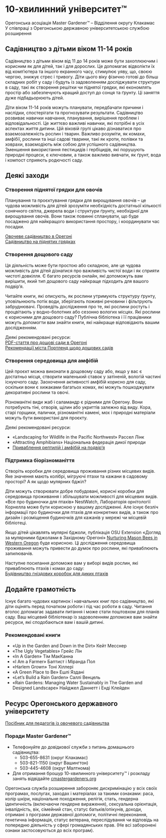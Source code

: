 # 10-хвилинний університет™  
Орегонська асоціація Master Gardener™ – Відділення округу Клакамас  
У співпраці з Орегонською державною університетською службою розширення  

## Садівництво з дітьми віком 11-14 років  

Садівництво з дітьми віком від 11 до 14 років може бути захоплюючим і корисним як для дітей, так і для дорослих. Це допомагає відволікти їх від комп’ютера та іншого екранного часу, стимулює уяву, що, своєю чергою, знижує стрес і тривогу. Діти цього віку фізично готові до більш складних робіт у саду і будуть із задоволенням досліджувати структури в саду, такі як створення решітки чи піднятої грядки, які економлять простір або забезпечують кращий доступ до сонця та ґрунту. Ці заняття дуже підбадьорюють дітей.  

Діти віком 11-14 років можуть планувати, передбачати причини і наслідки, спостерігати та прогнозувати результати. Садівництво розвиває навички навчання, планування, вирішення проблем і відповідальності. Це життєво важливі навички, які потрібні в усіх аспектах життя дитини. Цій віковій групі цікаво дізнаватися про взаємозалежність рослин і тварин. Важливо розуміти, як комахи, амфібії, рослини та інші садові тварини, такі як кроти, полівки та ховрахи, взаємодіють між собою для успішного садівництва. Зменшення використання пестицидів і гербіцидів, які порушують природні процеси, є ключовим, а також важливо вивчати, як ґрунт, вода і компост сприяють родючості саду.  

## Деякі заходи  

### Створення піднятої грядки для овочів  
Планування та проєктування грядки для вирощування овочів – це чудова можливість для дітей зрозуміти необхідність достатньої кількості сонячного світла, джерела води і структури ґрунту, необхідної для вирощування овочів. Вони також повинні спланувати, що буде посаджено для найкращого використання простору, і координувати час посадки.  

[Овочеве садівництво в Орегоні](https://catalog.extension.oregonstate.edu/sites/catalog/files/project/pdf/ec871.pdf)  
[Садівництво на піднятих грядках](https://catalog.extension.oregonstate.edu/fs270)  

### Створення дощового саду  
Ця діяльність може бути простою або складною, але це чудова можливість для дітей дізнатися про важливість чистої води і як сприяти чистоті довкілля. Є багато ресурсів онлайн, які допоможуть вам вирішити, який тип дощового саду найкраще підходить для вашого подвір’я.  

Читайте книги, які описують, як рослини утримують структуру ґрунту, уповільнюють потік води, зберігають поживні речовини і фільтрують забруднювачі. Проведіть дослідження про те, які рослини ростуть і процвітають у водно-болотних або сезонно вологих місцях. Які рослини є корисними для дощового саду? Публічна бібліотека і її працівники можуть допомогти вам знайти книги, які найкраще відповідають вашим дослідженням.  

Деякі рекомендовані ресурси:  
[PDF-стаття про дощові сади в Орегоні](https://seagrant.oregonstate.edu/sgpubs/oregon-rain-garden-guide)  
[Рекомендації міста Портленд щодо дощових садів](https://www.portlandoregon.gov/bes/article/188636)  

### Створення середовища для амфібій  
Цей проєкт можна виконати в дощовому саду або, якщо у вас є достатньо місця, створити маленький ставок у затіненій, вологій частині існуючого саду. Заохочення активності амфібій корисно для саду, оскільки вони є хижаками багатьох комах, які можуть пошкоджувати декоративні рослини та овочі.  

Різноманітні види жаб і саламандр є рідними для Орегону. Вони потребують тіні, отворів, щілин або укриттів залежно від виду. Кора, старі горщики, палички, різноманітні камені, мох і природні матеріали можуть бути використані для проєкту.  

Деякі рекомендовані ресурси:  
* «Landscaping for Wildlife in the Pacific Northwest» Рассел Лінк  
* «Attracting Amphibians» Національна федерація дикої природи  
* [Приваблення рептилій і амфібій на подвір’я](https://www.google.com/search?q=why+are+amphibians+beneficial+to+the+garden+in+oregon%3Aedu&rlz=1C1PRFC_enUS734US734&oq=why+are+amphibians+be)  

### Підтримка біорізноманіття  
Створіть коробки для середовища проживання різних місцевих видів. Яке значення мають колібрі, мігруючі птахи та кажани в садовому просторі? А як щодо мулярних бджіл?  

Діти можуть створювати добре побудовані, корисні коробки для середовища проживання і збільшувати можливості для місцевих видів. «Все про будиночки для птахів» NestWatch, Лабораторія орнітології Корнелла може бути корисною у вашому дослідженні. Але існує безліч інформації про будиночки для птахів для конкретних видів, а також про дизайн і розміщення будиночків для кажанів у мережі чи місцевій бібліотеці.  

Якщо дітей цікавлять мулярні бджоли, публікація OSU Extension «Догляд за мулярними бджолами в Західному Орегоні» [Nurturing Mason Bees in Western Oregon](https://catalog.extension.oregonstate.edu/em9130) буде корисною. Ці дослідження середовища проживання можуть привести до думок про рослини, які приваблюють запилювачів.  

Наступне посилання допоможе вам у виборі видів рослин, які приваблюють птахів і комах до саду:  
[Будівництво гніздових коробок для диких птахів](https://catalog.extension.oregonstate.edu/ec1556)  

## Додайте грамотність  
Існує багато чудових картинок і навчальних книг про садівництво, які діти оцінять перед початком роботи і під час роботи в саду. Читання вголос допомагає задавати питання і може стати поштовхом для планів саду. Ваш місцевий бібліотекар із задоволенням допоможе вам знайти ресурси, які сподобаються вам і вашій дитині.  

### Рекомендовані книги  
- «Up in the Garden and Down in the Dirt» Кейт Месснер  
- «The Ugly Vegetables» Грейс Лін  
- «In A Garden» Тім МакКанна  
- «I Am a Farmer» Баптист і Міранда Пол  
- «Harlem Grown» Тоні Хіллері  
- «A Green Place to Be» Ешлі Яздані  
- «Let’s Build a Rain Garden» Саллі Венцель  
- «Rain Gardens: Managing Water Sustainably in The Garden and Designed Landscape» Найджел Даннетт і Енді Клейден  

## Ресурс Орегонського державного університету  
[Посібник для педагогів із овочевого садівництва](https://catalog.extension.oregonstate.edu/em9032)  

### Поради Master Gardener™  
- Телефонуйте до довідкової служби з питань домашнього садівництва:  
  - 503-655-8631 (округ Клакамас)  
  - 503-821-1150 (округ Вашингтон)  
  - 503-445-4608 (округ Малтнома)  
- Для отримання брошур 10-хвилинного університету™ і розкладу занять відвідайте [cmastergardeners.org](http://www.cmastergardeners.org)  

Орегонська служба розширення забороняє дискримінацію у всіх своїх програмах, послугах, заходах і матеріалах за такими ознаками: раса, колір шкіри, національне походження, релігія, стать, гендерна ідентичність (включаючи гендерне вираження), сексуальна орієнтація, інвалідність, вік, сімейний стан, статус батьків/опікунів, доходи, отримані з програми державної допомоги, політичні переконання, генетична інформація, статус ветерана, переслідування чи відповідь на попередню діяльність у сфері громадянських прав. (Не всі заборонені ознаки застосовуються до всіх програм).